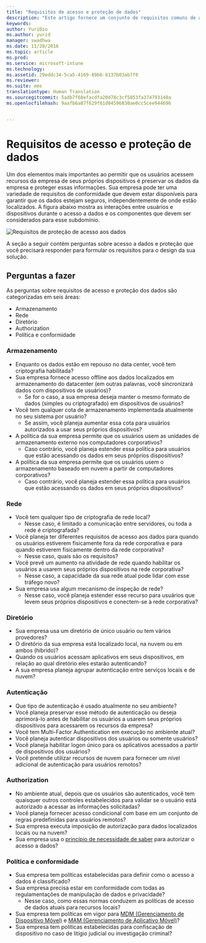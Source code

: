 ```yaml
---
title: "Requisitos de acesso e proteção de dados"
description: "Este artigo fornece um conjunto de requisitos comuns de acesso e proteção de dados que devem ser usados em um cenário Traga seu próprio dispositivo."
keywords: 
author: YuriDio
ms.author: yurid
manager: swadhwa
ms.date: 11/28/2016
ms.topic: article
ms.prod: 
ms.service: microsoft-intune
ms.technology: 
ms.assetid: 29eddc34-5ca5-4169-89b6-8137b03ab7f0
ms.reviewer: 
ms.suite: ems
translationtype: Human Translation
ms.sourcegitcommit: 5adb7f68efacdfa20d78c3cf5853fa374793140a
ms.openlocfilehash: 9aafb6a87f629f61d04596830ae0cc5cee944696


---
```


# <a name="data-access-and-protection-requirements"></a>Requisitos de acesso e proteção de dados

Um dos elementos mais importantes ao permitir que os usuários acessem recursos da empresa de seus próprios dispositivos é preservar os dados da empresa e proteger essas informações. Sua empresa pode ter uma variedade de requisitos de conformidade que devem estar disponíveis para garantir que os dados estejam seguros, independentemente de onde estão localizados. A figura abaixo mostra as interações entre usuários e dispositivos durante o acesso a dados e os componentes que devem ser considerados para esse subdomínio.

![Requisitos de proteção de acesso aos dados](./media/BYOD_Figure3.png)

A seção a seguir contém perguntas sobre acesso a dados e proteção que você precisará responder para formular os requisitos para o design da sua solução.

## <a name="questions-to-ask"></a>Perguntas a fazer

As perguntas sobre requisitos de acesso e proteção dos dados são categorizadas em seis áreas:

- Armazenamento
- Rede
- Diretório
- Authorization
- Política e conformidade

### <a name="storage"></a>Armazenamento

- Enquanto os dados estão em repouso no data center, você tem criptografia habilitada?
- Sua empresa fornece acesso offline aos dados localizados em armazenamento do datacenter (em outras palavras, você sincronizará dados com dispositivos de usuários)?
    - Se for o caso, a sua empresa deseja manter o mesmo formato de dados (simples ou criptografado) em dispositivos de usuários?
- Você tem qualquer cota de armazenamento implementada atualmente no seu sistema por usuário?
    - Se assim, você planeja aumentar essa cota para usuários autorizados a usar seus próprios dispositivos?
- A política da sua empresa permite que os usuários usem as unidades de armazenamento externo nos computadores corporativos?
    - Caso contrário, você planeja estender essa política para usuários que estão acessando os dados em seus próprios dispositivos?
- A política da sua empresa permite que os usuários usem o armazenamento baseado em nuvem a partir de computadores corporativos?
    - Caso contrário, você planeja estender essa política para usuários que estão acessando os dados em seus próprios dispositivos?

### <a name="network"></a>Rede

- Você tem qualquer tipo de criptografia de rede local?
    - Nesse caso, é limitado a comunicação entre servidores, ou toda a rede é criptografada?
- Você planeja ter diferentes requisitos de acesso aos dados para quando os usuários estiverem fisicamente fora da rede corporativa e para quando estiverem fisicamente dentro da rede corporativa?
    - Nesse caso, quais são os requisitos?
- Você prevê um aumento na atividade de rede quando habilitar os usuários a usarem seus próprios dispositivos na rede corporativa?
    - Nesse caso, a capacidade da sua rede atual pode lidar com esse tráfego novo?
- Sua empresa usa algum mecanismo de inspeção de rede?
    - Nesse caso, você planeja estender esse recurso para usuários que levem seus próprios dispositivos e conectem-se à rede corporativa?

### <a name="directory"></a>Diretório

- Sua empresa usa um diretório de único usuário ou tem vários provedores?
- O diretório da sua empresa está localizado local, na nuvem ou em ambos (híbrido)?
- Quando os usuários acessam aplicativos em seus dispositivos, em relação ao qual diretório eles estarão autenticando?
- A sua empresa planeja agrupar autenticação entre serviços locais e de nuvem?

### <a name="authentication"></a>Autenticação

- Que tipo de autenticação é usado atualmente no seu ambiente?
- Você planeja preservar esse método de autenticação ou deseja aprimorá-lo antes de habilitar os usuários a usarem seus próprios dispositivos para acessarem os recursos da empresa?
- Você tem Multi-Factor Authentication em execução no ambiente atual?
- Você planeja autenticar dispositivos dos usuários ou somente usuários?
- Você planeja habilitar logon único para os aplicativos acessados a partir de dispositivos dos usuários?
- Você pretende utilizar recursos de nuvem para fornecer um nível adicional de autenticação para usuários remotos?

### <a name="authorization"></a>Authorization

- No ambiente atual, depois que os usuários são autenticados, você tem quaisquer outros controles estabelecidos para validar se o usuário está autorizado a acessar as informações solicitadas?
- Você planeja fornecer acesso condicional com base em um conjunto de regras predefinidas para usuários remotos?
- Sua empresa executa imposição de autorização para dados localizados locais ou na nuvem?
- Sua empresa usa o [princípio de necessidade de saber](http://en.wikipedia.org/wiki/Need_to_know) para autorizar o acesso a dados?

### <a name="policy-and-compliance"></a>Política e conformidade

- Sua empresa tem políticas estabelecidas para definir como o acesso a dados é classificado?
- Sua empresa precisa estar em conformidade com todas as regulamentações de manipulação de dados e privacidade?
    - Nesse caso, como essas normas conduzem as políticas de acesso de dados atuais para recursos locais?
- Sua empresa tem políticas em vigor para [MDM (Gerenciamento de Dispositivo Móvel)](mdm-design-considerations-guide.md) e [MAM (Gerenciamento de Aplicativo Móvel)](https://blogs.technet.microsoft.com/cbernier/2016/01/05/microsoft-intune-mobile-application-management-mam-standalone/)?
- Sua empresa tem políticas estabelecidas para confiscação de dispositivo no caso de litígio judicial ou investigação criminal?



<!--HONumber=Nov16_HO4-->


